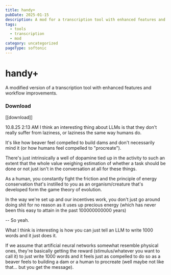 ```yaml
---
title: handy+
pubDate: 2025-01-15
description: A mod for a transcription tool with enhanced features and improvements
tags:
  - tools
  - transcription
  - mod
category: uncategorized
pageType: softonic
---
```


# handy+

A modified version of a transcription tool with enhanced features and workflow improvements.






### Download
[[download]]


10.8.25 2:13 AM
I think an interesting thing about LLMs is that they don't really suffer from laziness, 
or laziness the same way humans do.

It's like how beaver feel compelled to build dams and don't necessarily mind it (or how humans feel compelled to "procreate").




There's just intrinsically a well of dopamine tied up in the activity to such an extent that the whole value weighing estimation of whether a task should be done or not just isn't in the conversation at all for these things.

As a human, you constantly fight the friction and the principle of energy conservation that's instilled to you as an organism/creature that's developed form the game theory of evolution.

In the way we're set up and our incentives work, you don't just go around doing shit for no reason as it uses up precious energy (which has never been this easy to attain in the past 100000000000 years)


--
So yeah.


What I think is interesting is how you can just tell an LLM to write 1000 words and it just does it.

If we assume that artificial neural networks somewhat resemble physical ones, they're basically getting the reward (stimulus/whatever you want to call it) to just write 1000 words and it feels just as compelled to do so as a beaver feels to building a dam or a human to procreate (well maybe not like that... but you get the message).